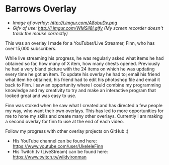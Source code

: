# Barrows Overlay
  - *Image of overlay: http://i.imgur.com/A8obuDv.png*
  - *Gifv of use: http://i.imgur.com/WMSil8I.gifv (My screen recorder doesn't track the mouse correctly)*

This was an overlay I made for a YouTuber/Live Streamer, Finn, who has over 15,000 subscribers.

While live streaming his progress, he was regularly asked what items he had obtained so far, how many of X item, how many chests opened. Previously he had a very bland picture with the 24 items on which he was updating every time he got an item. To update his overlay he had to; email his friend what item he obtained, his friend had to edit his photoshop file and email it back to Finn. I saw an opportunity where I could combine my programming knowledge and my creativity to try and make an interactive program that looked great and was easy to use. 

Finn was stoked when he saw what I created and has directed a few people my way, who want their own overlays. This has led to more opportunities for me to hone my skills and create many other overlays. Currently I am making a second overlay for finn to use at the end of each video.

Follow my progress with other overlay projects on GitHub :)


  - His YouTube channel can be found here: https://www.youtube.com/user/UkeleleFinn
  - His Twitch.tv (LiveStream) can be found here: https://www.twitch.tv/wildyironman
